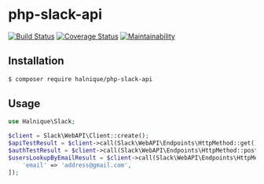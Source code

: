 # php-slack-api

[![Build Status](https://travis-ci.com/halnique/php-slack-api.svg?token=XvYo9WxYGLhpW4jmB1sm&branch=develop)](https://travis-ci.com/halnique/php-slack-api)
[![Coverage Status](https://coveralls.io/repos/github/halnique/php-slack-api/badge.svg)](https://coveralls.io/github/halnique/php-slack-api)
[![Maintainability](https://api.codeclimate.com/v1/badges/f8c054161f7c9d82a119/maintainability)](https://codeclimate.com/github/halnique/php-slack-api/maintainability)

## Installation

```bash
$ composer require halnique/php-slack-api
```

## Usage

```php
use Halnique\Slack;

$client = Slack\WebAPI\Client::create();
$apiTestResult = $client->call(Slack\WebAPI\Endpoints\HttpMethod::get(), 'api.test');
$authTestResult = $client->call(Slack\WebAPI\Endpoints\HttpMethod::post(), 'auth.test');
$usersLookupByEmailResult = $client->call(Slack\WebAPI\Endpoints\HttpMethod::get(), 'users.lookupByEmail', [
    'email' => 'address@gmail.com',
]);
```